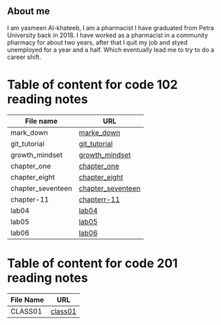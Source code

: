 ## **About me**
I am yasmeen Al-khateeb, I am a pharmacist I have graduated from Petra University back in 2018. I have worked as a pharmacist in a community pharmacy for about two years, after that I quit my job and styed unemployed for a year and a half. Which eventually lead me to try to do a career shift.  
# **Table of content for code 102 reading notes**

**File name**| **URL**
-------------|--------
 mark_down | [marke_down](https://yasmeenokh.github.io/reading-notes/marke_down)  
git_tutorial | [git_tutorial](https://yasmeenokh.github.io/reading-notes/git_tutorial)
growth_mindset | [growth_mindset](https://yasmeenokh.github.io/reading-notes/growth_mindset.md)
chapter_one   | [chapter_one](https://yasmeenokh.github.io/reading-notes/chapter_one)
chapter_eight | [chapter_eight](https://yasmeenokh.github.io/reading-notes/chapter_eight)
chapter_seventeen | [chapter_seventeen](https://yasmeenokh.github.io/reading-notes/chapter_eight)
chapter-11 | [chapterr-11](https://yasmeenokh.github.io/reading-notes/chapter-11)
lab04 | [lab04](https://yasmeenokh.github.io/reading-notes/lab04_reading)
lab05 |[lab05](https://yasmeenokh.github.io/reading-notes/lab05_reading)
lab06 | [lab06](https://yasmeenokh.github.io/reading-notes/lab06_reading)


# **Table of content for code 201 reading notes** 

**File Name** | **URL** 
--------------|---------
CLASS01       | [class01](https://yasmeenokh.github.io/reading-notes/class-01)








